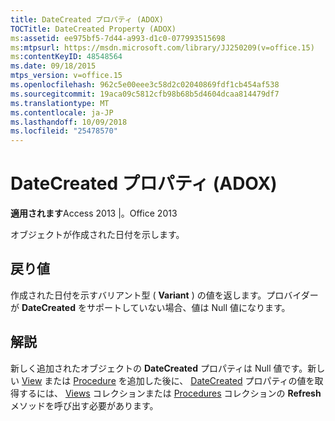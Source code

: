```yaml
---
title: DateCreated プロパティ (ADOX)
TOCTitle: DateCreated Property (ADOX)
ms:assetid: ee975bf5-7d44-a993-d1c0-077993515698
ms:mtpsurl: https://msdn.microsoft.com/library/JJ250209(v=office.15)
ms:contentKeyID: 48548564
ms.date: 09/18/2015
mtps_version: v=office.15
ms.openlocfilehash: 962c5e00eee3c58d2c02040869fdf1cb454af538
ms.sourcegitcommit: 19aca09c5812cfb98b68b5d4604dcaa814479df7
ms.translationtype: MT
ms.contentlocale: ja-JP
ms.lasthandoff: 10/09/2018
ms.locfileid: "25478570"
---
```

# <a name="datecreated-property-adox"></a>DateCreated プロパティ (ADOX)


**適用されます**Access 2013 |。Office 2013

オブジェクトが作成された日付を示します。

## <a name="return-values"></a>戻り値

作成された日付を示すバリアント型 ( **Variant** ) の値を返します。プロバイダーが **DateCreated** をサポートしていない場合、値は Null 値になります。

## <a name="remarks"></a>解説

新しく追加されたオブジェクトの **DateCreated** プロパティは Null 値です。新しい [View](view-object-adox.md) または [Procedure](procedure-object-adox.md) を追加した後に、 [DateCreated](refresh-method-ado.md) プロパティの値を取得するには、 [Views](views-collection-adox.md) コレクションまたは [Procedures](procedures-collection-adox.md) コレクションの **Refresh** メソッドを呼び出す必要があります。

